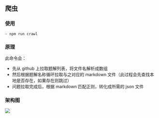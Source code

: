 ## 爬虫

### 使用

```
- npm run crawl
```

### 原理

此命令会：

- 先从 github 上拉取题解列表，将文件名解析成数组
- 然后根据题解名称循环拉取与之对应的 markdown 文件（此过程会先查找本地是否存在，如果存在则跳过）
- 问题拉取完成后，根据 markdown 匹配正则，转化成所需的 json 文件

### 架构图

![](https://tva1.sinaimg.cn/large/007S8ZIlly1gfpjc8au5fj30np0okjuc.jpg)
